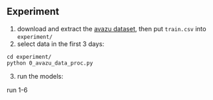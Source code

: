## Experiment

1. download and extract the [avazu dataset](https://www.kaggle.com/c/avazu-ctr-prediction/data), then put `train.csv` into `experiment/`
2. select data in the first 3 days:

```
cd experiment/
python 0_avazu_data_proc.py
```

3. run the models:

run 1-6

